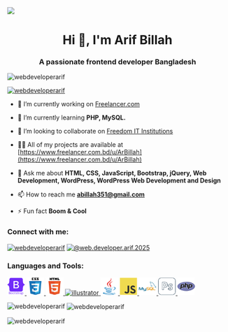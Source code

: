 <img src="https://media.licdn.com/dms/image/v2/D5616AQHf00KwGXD8Ug/profile-displaybackgroundimage-shrink_350_1400/B56ZUunlX7GsAY-/0/1740243884783?e=1760572800&v=beta&t=2Cg4i2QKwt6Ft4K7yFTqawkxQ-qFxRzwqrompJqw6vs" atr="arif"/>
<h1 align="center">Hi 👋, I'm Arif Billah</h1>
<h3 align="center">A passionate frontend developer Bangladesh</h3>

<p align="left"> <img src="https://komarev.com/ghpvc/?username=webdeveloperarif&label=Profile%20views&color=0e75b6&style=flat" alt="webdeveloperarif" /> </p>

<p align="left"> <a href="https://github.com/ryo-ma/github-profile-trophy"><img src="https://github-profile-trophy.vercel.app/?username=webdeveloperarif" alt="webdeveloperarif" /></a> </p>

- 🔭 I’m currently working on [Freelancer.com](https://www.freelancer.com.bd/u/ArBillah)

- 🌱 I’m currently learning **PHP, MySQL.**

- 👯 I’m looking to collaborate on [Freedom IT Institutions](https://freedomitinstitutions.com/)

- 👨‍💻 All of my projects are available at [https://www.freelancer.com.bd/u/ArBillah](https://www.freelancer.com.bd/u/ArBillah)

- 💬 Ask me about **HTML, CSS, JavaScript, Bootstrap, jQuery, Web Development, WordPress, WordPress Web Development and Design**

- 📫 How to reach me **abillah351@gmail.com**

- ⚡ Fun fact **Boom & Cool**

<h3 align="left">Connect with me:</h3>
<p align="left">
<a href="https://linkedin.com/in/webdeveloperarif" target="blank"><img align="center" src="https://raw.githubusercontent.com/rahuldkjain/github-profile-readme-generator/master/src/images/icons/Social/linked-in-alt.svg" alt="webdeveloperarif" height="30" width="40" /></a>
<a href="https://fb.com/@web.developer.arif.2025" target="blank"><img align="center" src="https://raw.githubusercontent.com/rahuldkjain/github-profile-readme-generator/master/src/images/icons/Social/facebook.svg" alt="@web.developer.arif.2025" height="30" width="40" /></a>
</p>

<h3 align="left">Languages and Tools:</h3>
<p align="left"> <a href="https://getbootstrap.com" target="_blank" rel="noreferrer"> <img src="https://raw.githubusercontent.com/devicons/devicon/master/icons/bootstrap/bootstrap-plain-wordmark.svg" alt="bootstrap" width="40" height="40"/> </a> <a href="https://www.w3schools.com/css/" target="_blank" rel="noreferrer"> <img src="https://raw.githubusercontent.com/devicons/devicon/master/icons/css3/css3-original-wordmark.svg" alt="css3" width="40" height="40"/> </a> <a href="https://www.w3.org/html/" target="_blank" rel="noreferrer"> <img src="https://raw.githubusercontent.com/devicons/devicon/master/icons/html5/html5-original-wordmark.svg" alt="html5" width="40" height="40"/> </a> <a href="https://www.adobe.com/in/products/illustrator.html" target="_blank" rel="noreferrer"> <img src="https://www.vectorlogo.zone/logos/adobe_illustrator/adobe_illustrator-icon.svg" alt="illustrator" width="40" height="40"/> </a> <a href="https://www.java.com" target="_blank" rel="noreferrer"> <img src="https://raw.githubusercontent.com/devicons/devicon/master/icons/java/java-original.svg" alt="java" width="40" height="40"/> </a> <a href="https://developer.mozilla.org/en-US/docs/Web/JavaScript" target="_blank" rel="noreferrer"> <img src="https://raw.githubusercontent.com/devicons/devicon/master/icons/javascript/javascript-original.svg" alt="javascript" width="40" height="40"/> </a> <a href="https://www.mysql.com/" target="_blank" rel="noreferrer"> <img src="https://raw.githubusercontent.com/devicons/devicon/master/icons/mysql/mysql-original-wordmark.svg" alt="mysql" width="40" height="40"/> </a> <a href="https://www.photoshop.com/en" target="_blank" rel="noreferrer"> <img src="https://raw.githubusercontent.com/devicons/devicon/master/icons/photoshop/photoshop-line.svg" alt="photoshop" width="40" height="40"/> </a> <a href="https://www.php.net" target="_blank" rel="noreferrer"> <img src="https://raw.githubusercontent.com/devicons/devicon/master/icons/php/php-original.svg" alt="php" width="40" height="40"/> </a> </p>

<p><img align="left" src="https://github-readme-stats.vercel.app/api/top-langs?username=webdeveloperarif&show_icons=true&locale=en&layout=compact" alt="webdeveloperarif" /></p>

<p>&nbsp;<img align="center" src="https://github-readme-stats.vercel.app/api?username=webdeveloperarif&show_icons=true&locale=en" alt="webdeveloperarif" /></p>

<p><img align="center" src="https://github-readme-streak-stats.herokuapp.com/?user=webdeveloperarif&" alt="webdeveloperarif" /></p>
